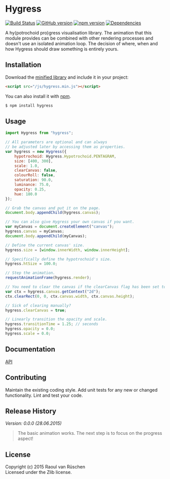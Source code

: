 # Hygress 
[![Build Status](https://travis-ci.org/vanruesc/hygress.svg?branch=master)](https://travis-ci.org/vanruesc/hygress) 
[![GitHub version](https://badge.fury.io/gh/vanruesc%2Fhygress.svg)](http://badge.fury.io/gh/vanruesc%2Fhygress) 
[![npm version](https://badge.fury.io/js/hygress.svg)](http://badge.fury.io/js/hygress) 
[![Dependencies](https://david-dm.org/vanruesc/hygress.svg?branch=master)](https://david-dm.org/vanruesc/hygress)

A hy(potrochoid pro)gress visualisation library. The animation that this module 
provides can be combined with other rendering processes and doesn't use an 
isolated animation loop. The decision of where, when and how Hygress should 
draw something is entirely yours.

## Installation

Download the [minified library](http://vanruesc.github.io/hygress/build/hygress.min.js) and include it in your project:

```html
<script src="/js/hygress.min.js"></script>
```

You can also install it with [npm](https://www.npmjs.com).

```sh
$ npm install hygress
``` 

## Usage

```javascript
import Hygress from "hygress";

// All parameters are optional and can always 
// be adjusted later by accessing them as properties.
var hygress = new Hygress({
	hypotrochoid: Hygress.Hypotrochoid.PENTAGRAM,
	size: [400, 300],
	scale: 1.0,
	clearCanvas: false,
	colourRoll: false,
	saturation: 90.0,
	luminance: 75.0,
	opacity: 0.25,
	hue: 180.0
});

// Grab the canvas and put it on the page.
document.body.appendChild(hygress.canvas);

// You can also give Hygress your own canvas if you want.
var myCanvas = document.createElement("canvas");
hygress.canvas = myCanvas;
document.body.appendChild(myCanvas);

// Define the current canvas' size.
hygress.size = [window.innerWidth, window.innerHeight];

// Specifically define the hypotrochoid's size.
hygress.htSize = 100.0;

// Step the animation.
requestAnimationFrame(hygress.render);

// You need to clear the canvas if the clearCanvas flag has been set to false.
var ctx = hygress.canvas.getContext("2d");
ctx.clearRect(0, 0, ctx.canvas.width, ctx.canvas.height);

// Sick of clearing manually?
hygress.clearCanvas = true;

// Linearly transition the opacity and scale.
hygress.transitionTime = 1.25; // seconds
hygress.opacity = 0.0;
hygress.scale = 0.0;
```

## Documentation
[API](http://vanruesc.github.io/hygress/docs)

## Contributing
Maintain the existing coding style. Add unit tests for any new or changed functionality. Lint and test your code.

## Release History
_Version: 0.0.0 (28.06.2015)_
> The basic animation works. The next step is to focus on the progress aspect!

## License
Copyright (c) 2015 Raoul van Rüschen  
Licensed under the Zlib license.
